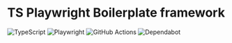 # TS Playwright Boilerplate framework

[//]: # ([![Playwright Tests]&#40;https://github.com/MRichforth/TS-Playwright-Boilerplate/actions/workflows/deploy-and-run-in-docker.yml/badge.svg?branch=main&#41;]&#40;https://github.com/MRichforth/TS-Playwright-Boilerplate/blob/main/.github/workflows/deploy-and-run-in-docker.yml&#41;)

![TypeScript](https://img.shields.io/badge/typescript-%23007ACC.svg?style=for-the-badge&logo=typescript&logoColor=white)
![Playwright](https://img.shields.io/badge/-playwright-%232EAD33?style=for-the-badge&logo=playwright&logoColor=white)
![GitHub Actions](https://img.shields.io/badge/github%20actions-%232671E5.svg?style=for-the-badge&logo=githubactions&logoColor=white)
![Dependabot](https://img.shields.io/badge/dependabot-025E8C?style=for-the-badge&logo=dependabot&logoColor=white)


[//]: # (This boilerplate project was implemented in order to create a code base for the Playwright framework and to demonstrate functionality provided by the framework, as well as to investigate possibilities of integrating TypeScript programming language and Playwright automation framework with GitHub actions.)

[//]: # ()
[//]: # (Also during the process of working on this project the following goals were set:)

[//]: # (- [x] Using self-hosted runners to run GH Actions)

[//]: # (- [x] Using localhost deployment for testing purposes without binding to a remote domain)

[//]: # (- [x] Use of docker images to isolate the testing environment from the self-hosted runner)

[//]: # (- [x] Using docker-compose to optimize self-hosted runner resource consumption and speed up GH Actions execution time)

[//]: # (- [ ] Create an NPM library based on page object files for investigation purposes as well as to address scaling issues of the project using the methods of this project for other repositories )

[//]: # (***)

[//]: # ()
[//]: # (## Technologies stack)

[//]: # ()
[//]: # (The following technologies were used to develop the project:)

[//]: # ( - **Programming Language**: `TypeScript`)

[//]: # ( - **Automation Framework**: `Playwright`)

[//]: # ( - **Reporting tool**: `Allure`, `Playwright`)

[//]: # ( - **Additional technologies used**:)

[//]: # (   - `GH Actions`)

[//]: # (   - `Docker`)

[//]: # (   - `Amazon S3`)

[//]: # (***)

[//]: # ()
[//]: # (## Project configuration)

[//]: # ()
[//]: # (In order to start executing automated scenarios, the following steps should be performed:)

[//]: # (1. Clone repository)

[//]: # (```)

[//]: # (git clone https://github.com/MRichforth/TS-Playwright-Boilerplate.git)

[//]: # (```)

[//]: # ()
[//]: # (2. Install packages)

[//]: # (```)

[//]: # (npm install)

[//]: # (```)

[//]: # (3. Install Playwright framework)

[//]: # (```)

[//]: # (npx playwright install)

[//]: # (```)

[//]: # (4. Create `.env` file )

[//]: # ()
[//]: # (The following variables should be added to the .env file for this project to work successfully:)

[//]: # ()
[//]: # (|   **NAME**   |                             **VALUE**                             | **Required**  | **Purpose**                                                                                                                                                                                   |)

[//]: # (|:------------:|:-----------------------------------------------------------------:|:-------------:|:----------------------------------------------------------------------------------------------------------------------------------------------------------------------------------------------|)

[//]: # (|     `CI`     |                              `true`                               |     false     | Responsible for running tests in `HEADLESS` mode                                                                                                                                              |)

[//]: # (|  `ENV_URL`   | **https://the-internet.herokuapp.com** <br/>or <br/>`localhost`   |     true      | Responsible for URL of web application to be tested. In case the environment is deployed using Docker on your local machine, you need to specify the port, for example http://localhost:7080. |)

[//]: # ()
[//]: # (***)

[//]: # ()
[//]: # (## Project structure)

[//]: # ()
[//]: # (- [**.github**]&#40;.github&#41; folder)

[//]: # (  - Contains all github workflow yaml files for using GitHub Actions.)

[//]: # (- [**.husky**]&#40;.husky&#41; folder)

[//]: # (  - Contains a file that is responsible for executing any command specified in this file in the pre-commit hook.)

[//]: # (- [**spec**]&#40;specs&#41; folder)

[//]: # (     - In this folder are created spec files that contain scenarios in the order corresponding to sections of the web application The Internet)

[//]: # ( - [**framework**]&#40;framework&#41; folder)

[//]: # (   - [**helpers**]&#40;helpers&#41; folder)

[//]: # (     - Contains all related files required for configuration and correct functioning of the project.)

[//]: # (    - [**pages**]&#40;pages&#41; folder)

[//]: # (      - Contains page files that include classes and methods in the order corresponding to the spec files and sections of The Internet web application.)

[//]: # (   - [**testData**]&#40;testData&#41; folder)

[//]: # (     - Contains files used in the process of test execution)

[//]: # ( - [**docker-compose.yaml**]&#40;docker-compose.yml&#41;)

[//]: # (   - Responsible for local deployment and running tests using Docker)

[//]: # ()
[//]: # (***)

[//]: # ()
[//]: # (## Run tests)

[//]: # (In order to run the Playwright scenarios in the [**package.json**]&#40;package.json&#41; files a run configuration has been created for each of them, as well as a general run configuration to run all the scenarios)

[//]: # ()
[//]: # (To run a **single scenario** run the following command in the terminal:)

[//]: # (```)

[//]: # (npm run test-ab-testing)

[//]: # (```)

[//]: # (To run **all scenarios** run the following command in the terminal:)

[//]: # (```)

[//]: # (npm run test-regression-run)

[//]: # (```)

[//]: # (***)

[//]: # ()
[//]: # (## Observe results)

[//]: # (The following folders will be generated in the project root folder as a result of executing the tests: `allure-results` and `playwright-report`)

[//]: # ()
[//]: # (More detailed information on configuring playwright-reporting in [**playwright.config.ts**]&#40;playwright.config.ts&#41; file can be found here: **https://playwright.dev/docs/test-reporters**)

[//]: # ()
[//]: # ( - To access the playwright report, open the `index.html` file in the `playwright-report` folder)

[//]: # ()
[//]: # (![Playwright report example]&#40;src/playwright-report-example.png&#41;)

[//]: # ()
[//]: # ()
[//]: # ( - To access the Allure report, execute the following run configuration in the terminal)

[//]: # (```)

[//]: # (npm run alllure-generate)

[//]: # (```)

[//]: # ()
[//]: # (As a result of this command, the `allure-report` folder will be created. Open the `index.html` file inside this folder to see the report generated by Allure)

[//]: # ()
[//]: # (![Allure report example]&#40;src/allure-report-example.png&#41;)

[//]: # (***)

[//]: # ()
[//]: # (## GitHub Actions)

[//]: # (Project has the ability to run scenarios using GitHub Actions)

[//]: # ()
[//]: # (In the `Actions` tab you can see a workflow called “**&#40;Docker-compose&#41; Playwright Regression Tests**”)

[//]: # ()
[//]: # (This workflow is automatically triggered for **each created PR in the project**, as well as for each **subsequent commit** in that PR, and also this workflow can be **triggered manually**)

[//]: # ()
[//]: # (As a result of the workflow trigger, a pipeline is started which consists of three main steps:)

[//]: # (- `lint`: checks the code on your branch for errors)

[//]: # (- `deploy-and-run`: starts the local deployment of “**The Internet**” application inside the docker container and then starts the run configuration `test-regression-run`.)

[//]: # (- `generate-and-publish-report`: after running scenarios, automatically generated report is uploaded to AWS S3 bucket and then a link to Allure report is generated and displayed in Pipeline summary.)

[//]: # (  ![GitHub Actions Example]&#40;src/github-actions-example.png&#41;)

[//]: # ()
[//]: # (Allure report generated by GitHub Actions also displays the history of all previously executed runs)

[//]: # ()
[//]: # (![AWS Allure report example]&#40;src/aws-allure-report-example.png&#41;)

[//]: # (***)

[//]: # ()
[//]: # (## Credits)

[//]: # ()
[//]: # (This project uses the following Docker images:)

[//]: # ()
[//]: # (1. **gprestes/the-internet**)

[//]: # (    - Source: [**Docker Hub**]&#40;https://hub.docker.com/r/gprestes/the-internet&#41;)

[//]: # ()
[//]: # ()
[//]: # (2. **mcr.microsoft.com/playwright**)

[//]: # (    - Source: [**Microsoft Playwright**]&#40;https://playwright.dev/&#41;)

[//]: # (    - Official Image: [**Microsoft Container Registry**]&#40;https://mcr.microsoft.com/en-us/artifact/mar/playwright&#41;)

[//]: # ()
[//]: # (These images are used in accordance with their respective licenses. Please refer to their respective repositories for license details.)
